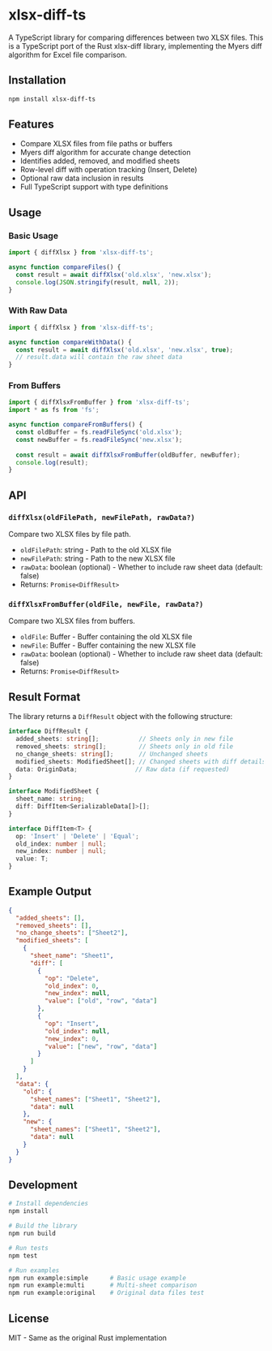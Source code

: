 # xlsx-diff-ts

A TypeScript library for comparing differences between two XLSX files. This is a TypeScript port of the Rust xlsx-diff library, implementing the Myers diff algorithm for Excel file comparison.

## Installation

```bash
npm install xlsx-diff-ts
```

## Features

- Compare XLSX files from file paths or buffers
- Myers diff algorithm for accurate change detection
- Identifies added, removed, and modified sheets
- Row-level diff with operation tracking (Insert, Delete)
- Optional raw data inclusion in results
- Full TypeScript support with type definitions

## Usage

### Basic Usage

```typescript
import { diffXlsx } from 'xlsx-diff-ts';

async function compareFiles() {
  const result = await diffXlsx('old.xlsx', 'new.xlsx');
  console.log(JSON.stringify(result, null, 2));
}
```

### With Raw Data

```typescript
import { diffXlsx } from 'xlsx-diff-ts';

async function compareWithData() {
  const result = await diffXlsx('old.xlsx', 'new.xlsx', true);
  // result.data will contain the raw sheet data
}
```

### From Buffers

```typescript
import { diffXlsxFromBuffer } from 'xlsx-diff-ts';
import * as fs from 'fs';

async function compareFromBuffers() {
  const oldBuffer = fs.readFileSync('old.xlsx');
  const newBuffer = fs.readFileSync('new.xlsx');
  
  const result = await diffXlsxFromBuffer(oldBuffer, newBuffer);
  console.log(result);
}
```

## API

### `diffXlsx(oldFilePath, newFilePath, rawData?)`

Compare two XLSX files by file path.

- `oldFilePath`: string - Path to the old XLSX file
- `newFilePath`: string - Path to the new XLSX file
- `rawData`: boolean (optional) - Whether to include raw sheet data (default: false)
- Returns: `Promise<DiffResult>`

### `diffXlsxFromBuffer(oldFile, newFile, rawData?)`

Compare two XLSX files from buffers.

- `oldFile`: Buffer - Buffer containing the old XLSX file
- `newFile`: Buffer - Buffer containing the new XLSX file  
- `rawData`: boolean (optional) - Whether to include raw sheet data (default: false)
- Returns: `Promise<DiffResult>`

## Result Format

The library returns a `DiffResult` object with the following structure:

```typescript
interface DiffResult {
  added_sheets: string[];           // Sheets only in new file
  removed_sheets: string[];         // Sheets only in old file
  no_change_sheets: string[];       // Unchanged sheets
  modified_sheets: ModifiedSheet[]; // Changed sheets with diff details
  data: OriginData;                // Raw data (if requested)
}

interface ModifiedSheet {
  sheet_name: string;
  diff: DiffItem<SerializableData[]>[];
}

interface DiffItem<T> {
  op: 'Insert' | 'Delete' | 'Equal';
  old_index: number | null;
  new_index: number | null;
  value: T;
}
```

## Example Output

```json
{
  "added_sheets": [],
  "removed_sheets": [],
  "no_change_sheets": ["Sheet2"],
  "modified_sheets": [
    {
      "sheet_name": "Sheet1",
      "diff": [
        {
          "op": "Delete",
          "old_index": 0,
          "new_index": null,
          "value": ["old", "row", "data"]
        },
        {
          "op": "Insert",
          "old_index": null,
          "new_index": 0,
          "value": ["new", "row", "data"]
        }
      ]
    }
  ],
  "data": {
    "old": {
      "sheet_names": ["Sheet1", "Sheet2"],
      "data": null
    },
    "new": {
      "sheet_names": ["Sheet1", "Sheet2"],
      "data": null
    }
  }
}
```

## Development

```bash
# Install dependencies
npm install

# Build the library
npm run build

# Run tests
npm test

# Run examples
npm run example:simple      # Basic usage example
npm run example:multi       # Multi-sheet comparison  
npm run example:original    # Original data files test
```

## License

MIT - Same as the original Rust implementation